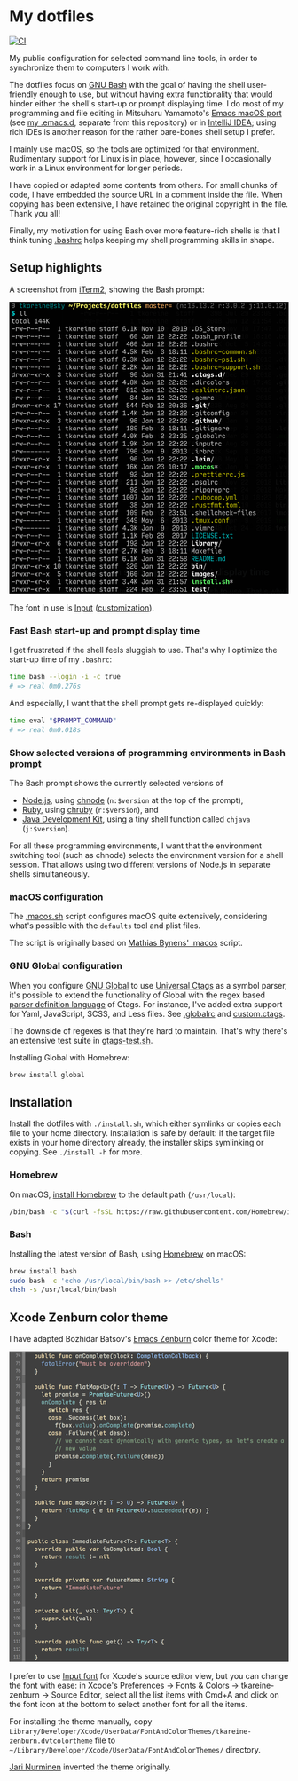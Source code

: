 # My dotfiles

[![CI](https://github.com/tkareine/dotfiles/workflows/CI/badge.svg)][dotfiles-CI]

My public configuration for selected command line tools, in order to
synchronize them to computers I work with.

The dotfiles focus on [GNU Bash] with the goal of having the shell
user-friendly enough to use, but without having extra functionality that
would hinder either the shell's start-up or prompt displaying time. I do
most of my programming and file editing in Mitsuharu Yamamoto's [Emacs
macOS port] (see [my .emacs.d], separate from this repository) or in
[IntelliJ IDEA]; using rich IDEs is another reason for the rather
bare-bones shell setup I prefer.

I mainly use macOS, so the tools are optimized for that
environment. Rudimentary support for Linux is in place, however, since I
occasionally work in a Linux environment for longer periods.

I have copied or adapted some contents from others. For small chunks of
code, I have embedded the source URL in a comment inside the file. When
copying has been extensive, I have retained the original copyright in
the file. Thank you all!

Finally, my motivation for using Bash over more feature-rich shells is
that I think tuning [.bashrc](.bashrc) helps keeping my shell
programming skills in shape.

## Setup highlights

A screenshot from [iTerm2], showing the Bash prompt:

<img src="https://github.com/tkareine/dotfiles/raw/master/images/bash-prompt-iterm2-input.png" title="My Bash prompt in iTerm2" alt="My Bash prompt in iTerm2" width="584">

The font in use is [Input][Input font]
([customization](https://input.fontbureau.com/download/index.html?size=14&language=python&theme=solarized-dark&family=InputMono&width=300&weight=400&line-height=1.1&a=ss&g=ss&i=serifs_round&l=serifs_round&zero=0&asterisk=height&braces=straight&preset=consolas&customize=please)).

### Fast Bash start-up and prompt display time

I get frustrated if the shell feels sluggish to use. That's why I
optimize the start-up time of my `.bashrc`:

``` bash
time bash --login -i -c true
# => real 0m0.276s
```

And especially, I want that the shell prompt gets re-displayed quickly:

``` bash
time eval "$PROMPT_COMMAND"
# => real 0m0.018s
```

### Show selected versions of programming environments in Bash prompt

The Bash prompt shows the currently selected versions of

* [Node.js], using [chnode] (`n:$version` at the top of the prompt),
* [Ruby], using [chruby] (`r:$version`), and
* [Java Development Kit], using a tiny shell function called `chjava`
  (`j:$version`).

For all these programming environments, I want that the environment
switching tool (such as chnode) selects the environment version for a
shell session. That allows using two different versions of Node.js in
separate shells simultaneously.

### macOS configuration

The [.macos.sh](.macos.sh) script configures macOS quite extensively,
considering what's possible with the `defaults` tool and plist files.

The script is originally based on [Mathias Bynens' .macos] script.

### GNU Global configuration

When you configure [GNU Global] to use [Universal Ctags] as a symbol
parser, it's possible to extend the functionality of Global with the
regex based [parser definition language][universal-ctags-optlib] of
Ctags. For instance, I've added extra support for Yaml, JavaScript,
SCSS, and Less files. See [.globalrc](.globalrc) and
[custom.ctags](.ctags.d/custom.ctags).

The downside of regexes is that they're hard to maintain. That's why
there's an extensive test suite in [gtags-test.sh](test/gtags-test.sh).

Installing Global with Homebrew:

``` bash
brew install global
```

## Installation

Install the dotfiles with `./install.sh`, which either symlinks or
copies each file to your home directory. Installation is safe by
default: if the target file exists in your home directory already, the
installer skips symlinking or copying. See `./install -h` for more.

### Homebrew

On macOS, [install Homebrew][Homebrew install] to the default path
(`/usr/local`):

``` bash
/bin/bash -c "$(curl -fsSL https://raw.githubusercontent.com/Homebrew/install/HEAD/install.sh)"
```

### Bash

Installing the latest version of Bash, using [Homebrew] on macOS:

``` bash
brew install bash
sudo bash -c 'echo /usr/local/bin/bash >> /etc/shells'
chsh -s /usr/local/bin/bash
```

## Xcode Zenburn color theme

I have adapted Bozhidar Batsov's [Emacs Zenburn] color theme for Xcode:

<img src="https://github.com/tkareine/dotfiles/raw/master/images/xcode-tkareine-zenburn-input.png" title="Zenburn color theme for Xcode" alt="Zenburn color theme for Xcode" width="688">

I prefer to use [Input font] for Xcode's source editor view, but you can
change the font with ease: in Xcode's Preferences → Fonts & Colors →
tkareine-zenburn → Source Editor, select all the list items with Cmd+A
and click on the font icon at the bottom to select another font for all
the items.

For installing the theme manually, copy
`Library/Developer/Xcode/UserData/FontAndColorThemes/tkareine-zenburn.dvtcolortheme`
file to `~/Library/Developer/Xcode/UserData/FontAndColorThemes/`
directory.

[Jari Nurminen](http://kippura.org/zenburnpage/) invented the theme
originally.

[Emacs Zenburn]: https://github.com/bbatsov/zenburn-emacs
[Emacs macOS port]: https://bitbucket.org/mituharu/emacs-mac/src/master/
[GNU Bash]: https://www.gnu.org/software/bash/
[GNU Global]: https://www.gnu.org/software/global/
[Homebrew install]: https://docs.brew.sh/Installation
[Homebrew]: https://brew.sh/
[Input font]: http://input.fontbureau.com/
[IntelliJ IDEA]: https://www.jetbrains.com/idea/
[Java Development Kit]: https://openjdk.java.net/
[Mathias Bynens' .macos]: https://github.com/mathiasbynens/dotfiles/blob/master/.macos
[Node.js]: https://nodejs.org/en/
[Ruby]: https://www.ruby-lang.org/
[Universal Ctags]: https://docs.ctags.io/en/latest/
[chnode]: https://github.com/tkareine/chnode
[chruby]: https://github.com/postmodern/chruby
[dotfiles-CI]: https://github.com/tkareine/dotfiles/actions?workflow=CI
[iTerm2]: https://www.iterm2.com/
[my .emacs.d]: https://github.com/tkareine/emacs.d
[universal-ctags-optlib]: https://docs.ctags.io/en/latest/man/ctags-optlib.7.html

